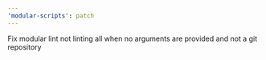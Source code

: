 ```yaml
---
'modular-scripts': patch
---
```


Fix modular lint not linting all when no arguments are provided and not a git
repository
